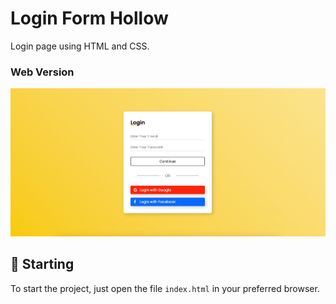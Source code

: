 # Login Form Hollow

Login page using HTML and CSS.<br />

### Web Version
<img src="assets/final.png" alt="Web Version"/>

## 🚀 Starting

To start the project, just open the file `index.html` in your preferred browser.

